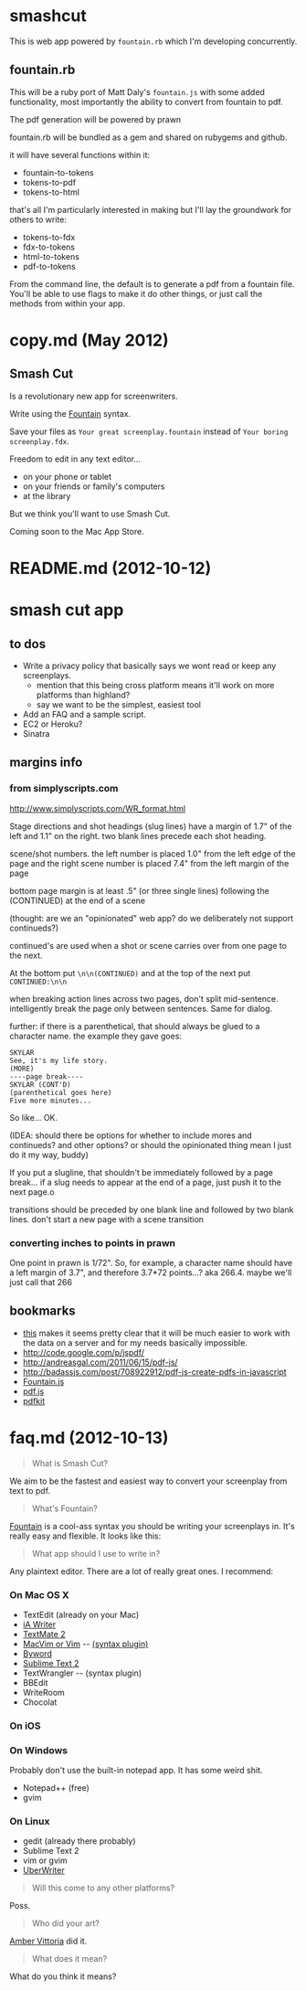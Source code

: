 # smashcut

This is web app powered by `fountain.rb` which I'm developing concurrently.

## fountain.rb

This will be a ruby port of Matt Daly's `fountain.js` with some added functionality, most importantly the ability to convert from fountain to pdf.

The pdf generation will be powered by prawn

fountain.rb will be bundled as a gem and shared on rubygems and github.

it will have several functions within it:

* fountain-to-tokens
* tokens-to-pdf
* tokens-to-html

that's all I'm particularly interested in making but I'll lay the groundwork for others to write:

* tokens-to-fdx
* fdx-to-tokens
* html-to-tokens
* pdf-to-tokens

From the command line, the default is to generate a pdf from a fountain file. You'll be able to use flags to make it do other things, or just call the methods from within your app.

# copy.md (May 2012)

## Smash Cut

Is a revolutionary new app for screenwriters.

Write using the [Fountain](http://fountain.io) syntax.

Save your files as `Your great screenplay.fountain` instead of `Your boring screenplay.fdx`.

Freedom to edit in any text editor...

* on your phone or tablet
* on your friends or family's computers
* at the library

But we think you'll want to use Smash Cut.

Coming soon to the Mac App Store.

# README.md (2012-10-12)

# smash cut app

## to dos

* Write a privacy policy that basically says we wont read or keep any screenplays.
    * mention that this being cross platform means it'll work on more platforms than highland?
    * say we want to be the simplest, easiest tool
* Add an FAQ and a sample script.
* EC2 or Heroku?
* Sinatra

## margins info

### from simplyscripts.com

<http://www.simplyscripts.com/WR_format.html>

Stage directions and shot headings (slug lines) have a margin of 1.7" of the left and 1.1" on the right. two blank lines precede each shot heading.

scene/shot numbers. the left number is placed 1.0" from the left edge of the page and the right scene number is placed 7.4" from the left margin of the page

bottom page margin is at least .5" (or three single lines) following the (CONTINUED) at the end of a scene

(thought: are we an "opinionated" web app? do we deliberately not support continueds?)

continued's are used when a shot or scene carries over from one page to the next.

At the bottom put `\n\n(CONTINUED)` and at the top of the next put `CONTINUED:\n\n`

when breaking action lines across two pages, don't split mid-sentence. intelligently break the page only between sentences. Same for dialog.

further: if there is a parenthetical, that should always be glued to a character name. the example they gave goes:

    SKYLAR
    See, it's my life story.
    (MORE)
    ----page break----
    SKYLAR (CONT'D)
    (parenthetical goes here)
    Five more minutes...

So like... OK.

(IDEA: should there be options for whether to include mores and continueds? and other options? or should the opinionated thing mean I just do it my way, buddy)

If you put a slugline, that shouldn't be immediately followed by a page break... if a slug needs to appear at the end of a page, just push it to the next page.o

transitions should be preceded by one blank line and followed by two blank lines. don't start a new page with a scene transition

### converting inches to points in prawn

One point in prawn is 1/72". So, for example, a character name should have a left margin of 3.7", and therefore 3.7*72 points...? aka 266.4. maybe we'll just call that 266

## bookmarks

* [this](http://stackoverflow.com/questions/742271/generating-pdf-files-with-javascript) makes it seems pretty clear that it will be much easier to work with the data on a server and for my needs basically impossible.
* <http://code.google.com/p/jspdf/>
* <http://andreasgal.com/2011/06/15/pdf-js/>
* <http://badassjs.com/post/708922912/pdf-js-create-pdfs-in-javascript>
* [Fountain.js](https://github.com/mattdaly/Fountain.js)
* [pdf.js](https://github.com/mozilla/pdf.js)
* [pdfkit](http://pdfkit.org)

# faq.md (2012-10-13)

>What is Smash Cut?

We aim to be the fastest and easiest way to convert your screenplay from text to pdf.

>What's Fountain?

[Fountain](http://fountain.io) is a cool-ass syntax you should be writing your screenplays in. It's really easy and flexible. It looks like this:

>What app should I use to write in?

Any plaintext editor. There are a lot of really great ones. I recommend:

### On Mac OS X

* TextEdit (already on your Mac)
* [iA Writer](http://www.iawriter.com)
* [TextMate 2](https://github.com/textmate/textmate/downloads)
* [MacVim or Vim](http://www.vim.org) -- [(syntax plugin)](http://www.vim.org/scripts/script.php?script_id=3880)
* [Byword](http://bywordapp.com)
* [Sublime Text 2](http://www.sublimetext.com/2)
* TextWrangler -- (syntax plugin)
* BBEdit
* WriteRoom
* Chocolat

### On iOS
### On Windows

Probably don't use the built-in notepad app. It has some weird shit.

* Notepad++ (free)
* gvim

### On Linux

* gedit (already there probably)
* Sublime Text 2
* vim or gvim
* [UberWriter](http://uberwriter.wolfvollprecht.de)

>Will this come to any other platforms?

Poss.

>Who did your art?

[Amber Vittoria](http://ambervittoria.com) did it.

>What does it mean?

What do you think it means?